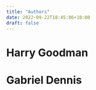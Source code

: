 ```yaml
---
title: "Authors"
date: 2022-09-22T18:45:06+10:00
draft: false
---
```



# Harry Goodman 


# Gabriel Dennis 

